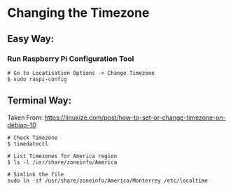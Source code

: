 # Changing the Timezone

## Easy Way:

### Run Raspberry Pi Configuration Tool
```
# Go to Locatisation Options -> Change Timezone
$ sudo raspi-config
```

## Terminal Way:
Taken From: https://linuxize.com/post/how-to-set-or-change-timezone-on-debian-10

```
# Check Timezone
$ timedatectl

# List Timezones for America region
$ ls -l /usr/share/zoneinfo/America

# Simlink the file
sudo ln -sf /usr/share/zoneinfo/America/Monterrey /etc/localtime
```
